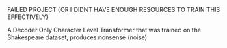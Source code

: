 FAILED PROJECT (OR I DIDNT HAVE ENOUGH RESOURCES TO TRAIN THIS EFFECTIVELY)


A Decoder Only Character Level Transformer that was trained on the Shakespeare dataset, produces nonsense (noise)